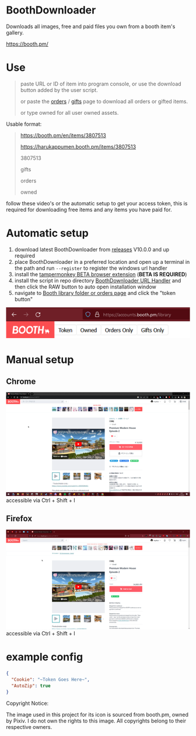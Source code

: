 ﻿# BoothDownloader
Downloads all images, free and paid files you own from a booth item's gallery.

https://booth.pm/

# Use
> paste URL or ID of item into program console, or use the download button added by the user script.
> 
> or paste the [orders](https://accounts.booth.pm/orders) / [gifts](https://accounts.booth.pm/library/gifts) page to download all orders or gifted items.
> 
> or type owned for all user owned assets.
> 

Usable format:
> https://booth.pm/en/items/3807513
> 
> https://harukappumen.booth.pm/items/3807513
>
> 3807513
> 
> gifts
> 
> orders
> 
> owned

follow these video's or the automatic setup to get your access token, this is required for downloading free items and any items you have paid for.

# Automatic setup
1. download latest BoothDownloader from [releases](https://github.com/Myrkie/BoothDownloader/releases) V10.0.0 and up required
2. place BoothDownloader in a preferred location and open up a terminal in the path and run `--register` to register the windows url handler
3. install the [tampermonkey BETA browser extension](https://www.tampermonkey.net/) (__BETA IS REQUIRED__)
4. install the script in repo directory [BoothDownloader URL Handler](https://github.com/Myrkie/BoothDownloader/raw/refs/heads/master/BoothDownloader/src/TamperMonkey/BoothDownloader%20URL%20Handler.user.js) and then click the RAW button to auto open installation window
5. navigate to [Booth library folder or orders page](https://accounts.booth.pm/library) and click the "token button"

![automatic setup](GitImages/automatic-setup-token.png)


# Manual setup
## Chrome
![Chrome](GitImages/chrome.gif)
accessible via Ctrl + Shift + I

## Firefox
![Firefox](GitImages/firefox.gif)
accessible via Ctrl + Shift + I

# example config #
```json
{
  "Cookie": "~Token Goes Here~",
  "AutoZip": true
}
```

Copyright Notice:

The image used in this project for its icon is sourced from booth.pm, owned by Pixiv. I do not own the rights to this image. All copyrights belong to their respective owners.